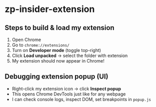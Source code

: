 # zp-insider-extension

## Steps to build & load my extension

1. Open Chrome
2. Go to `chrome://extensions/`
3. Turn on **Developer mode** (toggle top-right)
4. Click **Load unpacked** → select the folder with extension
5. My extension should now appear in Chrome!


## Debugging extension popup (UI)

- Right-click my extension icon → click **Inspect popup**
- This opens Chrome DevTools just like for any webpage
- I can check console logs, inspect DOM, set breakpoints in `popup.js`
